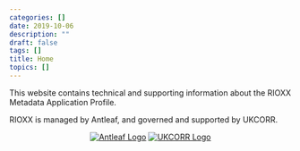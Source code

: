 ```yaml
---
categories: []
date: 2019-10-06
description: ""
draft: false
tags: []
title: Home
topics: []
---
```


This website contains technical and supporting information about the RIOXX Metadata Application Profile.

RIOXX is managed by Antleaf, and governed and supported by UKCORR.

<div style="text-align: center">
<a href="http://www.antleaf.com"><img src="/images/antleaf_logo.png" class="credit_logo" alt="Antleaf Logo"/></a>
<a href="http://www.ukcorr.org"><img src="/images/ukcorr_logo2.png" class="credit_logo" alt="UKCORR Logo"/></a>
</div>